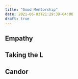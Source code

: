 ```yaml
---
title: "Good Mentorship"
date: 2021-06-03T21:29:39-04:00
draft: true
---
```


## Empathy

## Taking the L

## Candor

